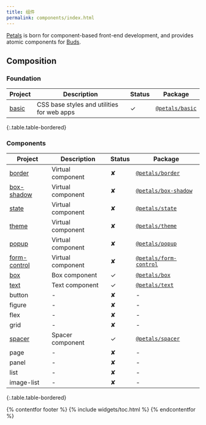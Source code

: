 ```yaml
---
title: 组件
permalink: components/index.html
---
```


[Petals](https://github.com/petals-ui) is born for component-based front-end development, and provides atomic components for [Buds](https://github.com/ourai/buds).

## Composition

### Foundation

| Project | Description | Status | Package |
| --- | --- | --- | --- |
| [basic](https://github.com/petals-ui/basic) | CSS base styles and utilities for web apps | ✓ | [`@petals/basic`](https://www.npmjs.com/package/@petals/basic) |
{:.table.table-bordered}

### Components

| Project | Description | Status | Package |
| --- | --- | --- | --- |
| [border](https://github.com/petals-ui/border) | Virtual component | ✘ | [`@petals/border`](https://www.npmjs.com/package/@petals/border) |
| [box-shadow](https://github.com/petals-ui/box-shadow) | Virtual component | ✘ | [`@petals/box-shadow`](https://www.npmjs.com/package/@petals/box-shadow) |
| [state](https://github.com/petals-ui/state) | Virtual component | ✘ | [`@petals/state`](https://www.npmjs.com/package/@petals/state) |
| [theme](https://github.com/petals-ui/theme) | Virtual component | ✘ | [`@petals/theme`](https://www.npmjs.com/package/@petals/theme) |
| [popup](https://github.com/petals-ui/popup) | Virtual component | ✘ | [`@petals/popup`](https://www.npmjs.com/package/@petals/popup) |
| [form-control](https://github.com/petals-ui/form-control) | Virtual component | ✘ | [`@petals/form-control`](https://www.npmjs.com/package/@petals/form-control) |
| [box](https://github.com/petals-ui/box) | Box component | ✓ | [`@petals/box`](https://www.npmjs.com/package/@petals/box) |
| [text](https://github.com/petals-ui/text) | Text component | ✓ | [`@petals/text`](https://www.npmjs.com/package/@petals/text) |
| button | - | ✘ | - |
| figure | - | ✘ | - |
| flex | - | ✘ | - |
| grid | - | ✘ | - |
| [spacer](https://github.com/petals-ui/spacer) | Spacer component | ✓ | [`@petals/spacer`](https://www.npmjs.com/package/@petals/spacer) |
| page | - | ✘ | - |
| panel | - | ✘ | - |
| list | - | ✘ | - |
| image-list | - | ✘ | - |
{:.table.table-bordered}

{% contentfor footer %}
  {% include widgets/toc.html %}
{% endcontentfor %}
